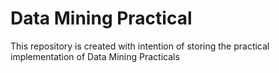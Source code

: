 # Data Mining Practical

This repository is created with intention of storing the practical implementation of Data Mining Practicals
